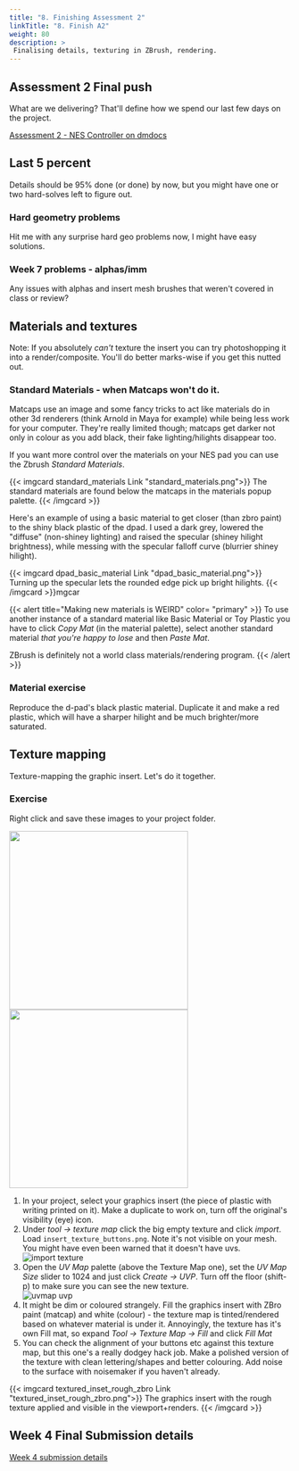 ```yaml
---
title: "8. Finishing Assessment 2"
linkTitle: "8. Finish A2"
weight: 80
description: >
 Finalising details, texturing in ZBrush, rendering.
---
```


## Assessment 2 Final push 

What are we delivering? That'll define how we spend our last few days on the project.

[Assessment 2 - NES Controller on dmdocs](../assessments/#2-hard-surface-model-nes-controller)

## Last 5 percent

Details should be 95% done (or done) by now, but you might have one or two hard-solves left to figure out.

### Hard geometry problems

Hit me with any surprise hard geo problems now, I might have easy solutions.

### Week 7 problems - alphas/imm

Any issues with alphas and insert mesh brushes that weren't covered in class or review?

## Materials and textures

Note: If you absolutely *can't* texture the insert you can try photoshopping it into a render/composite. You'll do better marks-wise if you get this nutted out.

### Standard Materials - when Matcaps won't do it.
Matcaps use an image and some fancy tricks to act like materials do in other 3d renderers (think Arnold in Maya for example) while being less work for your computer. They're really limited though; matcaps get darker not only in colour as you add black, their fake lighting/hilights disappear too.

If you want more control over the materials on your NES pad you can use the Zbrush *Standard Materials*.

{{< imgcard standard_materials Link "standard_materials.png">}}
The standard materials are found below the matcaps in the materials popup palette.
{{< /imgcard >}}

Here's an example of using a basic material to get closer (than zbro paint) to the shiny black plastic of the dpad. I used a dark grey, lowered the "diffuse" (non-shiney lighting) and raised the specular (shiney hilight brightness), while messing with the specular falloff curve (blurrier shiney hilight).

{{< imgcard dpad_basic_material Link "dpad_basic_material.png">}}
Turning up the specular lets the rounded edge pick up bright hilights.
{{< /imgcard >}}mgcar

{{< alert title="Making new materials is WEIRD" color= "primary" >}}
To use another instance of a standard material like Basic Material or Toy Plastic you have to click *Copy Mat* (in the material palette), select another standard material *that you're happy to lose* and then *Paste Mat*. 

ZBrush is definitely not a world class materials/rendering program.
{{< /alert >}}

### Material exercise

Reproduce the d-pad's black plastic material. Duplicate it and make a red plastic, which will have a sharper hilight and be much brighter/more saturated.

## Texture mapping

Texture-mapping the graphic insert. Let's do it together.

### Exercise

Right click and save these images to your project folder.  

<img src="insert_texture_buttons.png" width=320 /><img src="insert_texture_rough.png" width=320 />

1. In your project, select your graphics insert (the piece of plastic with writing printed on it). Make a duplicate to work on, turn off the original's visibility (eye) icon.  
2. Under *tool -> texture map* click the big empty texture and click *import*. Load `insert_texture_buttons.png`. Note it's not visible on your mesh. You might have even been warned that it doesn't have uvs.   
![import texture](import_texture.png)  
3. Open the *UV Map* palette (above the Texture Map one), set the *UV Map Size* slider to 1024 and just click *Create -> UVP*. Turn off the floor (shift-p) to make sure you can see the new texture.  
![uvmap uvp](uvmap_uvp.png)  
4. It might be dim or coloured strangely. Fill the graphics insert with ZBro paint (matcap) and white (colour) - the texture map is tinted/rendered based on whatever material is under it. Annoyingly, the texture has it's own Fill mat, so expand *Tool -> Texture Map -> Fill* and click *Fill Mat*  
5. You can check the alignment of your buttons etc against this texture map, but this one's a really dodgey hack job. Make a polished version of the texture with clean lettering/shapes and better colouring. Add noise to the surface with noisemaker if you haven't already.  

{{< imgcard textured_inset_rough_zbro Link "textured_inset_rough_zbro.png">}}
The graphics insert with the rough texture applied and visible in the viewport+renders.
{{< /imgcard >}}

<!--
## Transferring the details

Normal mapping!
Substance Painter!

{{< imgcard axe_zb Link "https://dmcgits.github.io/mds/workshops/painter/painter_notes.html">}}
Click here to open the Painter workshop notes
{{< /imgcard >}}

Requirements:

**Two collections of meshes.** Each collection can be saved into an fbx format file.

1. Very **detailed meshes** of the prop parts that look very nice but are too heavy for games. 
2. The **game ready mesh** with uv maps.
   * These should have hard edges wherever there are seams/texture borders in the uv map, and soft edges everywhere else.
   * Freeze any scaling (probably already done for uv unwrap)

**Magic software:** It **scans the surface** of the high detail meshes, tosses away the polygons, and **makes an image** from their skin that **the game ready mesh will wear** like a suit.

![](skin_suit.jpg)

### Our mug exports

![](mug_export_game_subd.png)

1. **mug_game.fbx**: The _game meshes of the mug body, handle and coffee. 
   * This is only about 50KBs.
   * Make sure they all have the same material.
2. **mug_subd.fbx**: The _subd meshes of the mug parts, but subdivided and smoothed for real. We'll use Maya to export the subd meshes and apply the smooth and subdivide algorithms along the way, producing tens or hundreds of thousands of real triangles.
   * This sounds backwards but you have to have _smooth meshes_ **un**selected when you export the subd meshes, or they'll export the unsmoothed versions. You got it right if the file will be megabytes in size.

## Baking your model in Painter

Grab these:

<a class="btn btn-lg btn-primary mr-3 mb-4" href="A1_bake.zip">A1 Painter Baking Files<i class="fas fa-arrow-alt-circle-right ml-2"></i>
</a>

Watch this:

{{< youtube v5b0z5FLXDk >}}

-->

## Week 4 Final Submission details

<a class="btn btn-lg btn-primary mr-3 mb-4" href="../assessments/#week-4-submission-details">Week 4 submission details<i class="fas fa-arrow-alt-circle-right ml-2"></i>
</a>  

<!--   
Open your Maya projects. We're going to try to resolve any problems you're having exporting your files for baking in Painter.

First, if you:
- Don't know what meshes to make or what to export, then it's very possible you haven't carefully read through the updated week 3 notes that were mentioned in the announcement sent out on Saturday: 
  - Read those (don't skim), and check if your question was already answered.
    - Grab and examine the updated Maya project.
  
  https://dmdocs.netlify.com/torrens/aac202/week3/#how-it-all-works
  
Other problems we'll look at:
  - Fixing any weird subds and smooth preview errors
  - Errors stopping Maya unfolding/laying out your game mesh.
  - Everything looks to be set up right.. but the bake is failing/has errors  
  - It's baking but the result still looks low poly

### Updated Arcade Stick Files

These also contain the baking project you'll use today to import your model.

<a class="btn btn-lg btn-primary mr-3 mb-4" href="https://laureateaus-my.sharepoint.com/:u:/g/personal/daniel_mcgillick_laureate_edu_au/ETl9ulaSrI9LlLCR05OObgoBjILw7NO0KUpV_aFLyMV66w?e=HFsDQb">Arcade Stick V2 Maya<i class="fas fa-arrow-alt-circle-right ml-2"></i></a>
<a class="btn btn-lg btn-primary mr-3 mb-4" href="https://laureateaus-my.sharepoint.com/:u:/g/personal/daniel_mcgillick_laureate_edu_au/EbGYxoT6oiNLlvRKy42Gt-gBla0ZvIzXG04Akn0MG_GzLA?e=SsJOGf">Arcade Stick V2 Painter<i class="fas fa-arrow-alt-circle-right ml-2"></i></a>

## Substance

First, looking through the updated arcade stick scene.

{{< imgcard arcade_stick_baked_painter Link "arcade_stick_baked_painter.png">}}
Wireframe over normal mapped game mesh, normal mapped game mesh, roughly textured game mesh.
{{< /imgcard >}}

### Starting With Configured Scene

I've created a _Substance Painter_ project you can use for baking.  The settings are already tweaked for our workflow and for checking the quality of the baked maps. There are a few straightforward steps to using it:

First, in _Maya_ (as in week 3 notes):
* Append `_game` to the end of all your game mesh names (as above)
* Append `_subdiv` to the end of all your subd mesh names (as above)
* rename the material on your game meshes to game_meshes_mat
* Ensure your **game mesh has been UV mapped** and unwrapped. The **subd mesh doesn't require a uv map.**
* Ensure your game mesh UVs all fit within 0-1 uv space (the default square in UV editor)
* export all `subd meshes` together as a `single file` (eg `joystick_parts_subd.fbx`)
* export game meshes together as another single file (eg `joystick_parts_game.fbx`)

In _Painter_:
* Open the `firstname_lastname_baking.spp` scene.
* Click _Edit -> Project Configuration_ (image below)
* Click _Select_
* Choose your `thing_parts_game.fbx` file
* In the _Texture Set Settings_ panel click _Bake Mesh Maps_ and then the tiny document icon beside the _High Definition Meshes_ list.
* Choose your `thing_parts_subd.fbx` file.
* Click _Bake game_meshes_mat Mesh Maps_


{{< imgcard baking_project_configuration Link "baking _project_configuration.png">}}
The baking project has a button and its trim. You'll replace the meshes with your own.
{{< /imgcard >}}

### Baking

Next we'll click _Bake Mesh Maps_ in _Texture Set Settings_

{{< imgcard texture_set_pre_bake Link "texture_set_pre_bake.png">}}
The texture set dialogue before you bake anything. 
{{< /imgcard >}}

{{< imgcard painter_bake_settings Link "painter_bake_settings.png">}}
In the Joystick scene I used 2048, start with your resolution at 512 or 1024 for a quicker test.
{{< /imgcard >}}

{{< imgcard texture_set_post_bake Link "texture_set_post_bake.png">}}
If your bake succeeds, Painter connects all the new textures.
{{< /imgcard >}}

### Reference: Map Types

|  Map Type           |  What It Contains              |
|-------------------  | ----------------------------------------------------------------------|
| Normals             |  Info about where a polygon was facing at this point on high res mesh |
| World Normals       |  The same info, relative to the worl (not the given game mesh poly)   |
| Ambient Occlusion   |  Results of any bounced (indirect) light (soft and blurry)            |
| Color ID/Clown map  |  In this case, a different colour for each subdiv object that was separate in maya. |
| Curvature           |  White where the subd was convex, black where it was concave          |
| Position            |  Location in the world of every triangle in the smoothed subd         |
| Thickness           |  White means subd was thick, black means thin. Good for candles, skin etc |


### Environment settings (show wires, rendering quality, studio lighting, rotate environment)

We'll step through these.

## Deliverable This Week

You'll create images and submit them in an archive with one of your scene files.

###  Painter images
Pic a 2 or 3 camera angles to show off your object. For each one, capture at least two images:

1: Object with normal maps enabled, using default white material.  
2. The same again with wireframes enabled.  
3. This time turn on any materials you’ve applied, and turn off wireframes.  

###  Maya Images
Hide your game meshes, unhide all your subd meshes. Pick two angles and take screen shots with `wireframe on shaded` enabled and:
1. Normal view enabled (press `1`)
2. Subd smoothing enabled (press`3`)

### Scene File
Do **one** of the following:

1: If you successfully bake your textures, submit your *Painter* `spp` file.
2: Otherwise submit your *Maya* `.ma` or `.mb` scene file

### Archive  
1. Gather your images and scene file in one folder. **compress** the folder with `.7zip` or `zip`
2. Name the archive:
   `firstname_lastname_A1_AAC202.zip`
3. Submit on Blackboards assessment 1 page.

If you have trouble with the large file size, upload it to a service like *Dropbox* and submit the link.

## Texturing

Mask by color selection.

## Presenting Our Results

* Real time rendering.
* Screenshots
* Environments
* Post effects
  * Don't go overboard on these. It's a rabbit hole, and won't fix mesh problems :\

### Summary
1. Finalising models
2. Exploring updated Arcade Stick files
3. Importing meshes and baking high res details to texture maps.
3. Deliverables
3. Lighting/materials
-->

